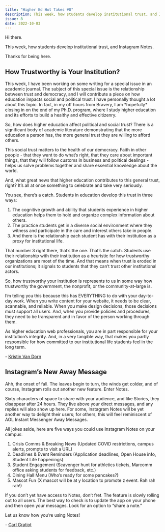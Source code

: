 ```yaml
---
title: "Higher Ed Hot Takes #8"
description: This week, how students develop institutional trust, and Instagram Notes.
issue: 8
date: 2022-10-03
---
```


Hi there.

This week, how students develop institutional trust, and Instagram Notes.

Thanks for being here.

How Trustworthy is Your Institution?
------------------------------------

This week, I have been working on some writing for a special issue in an academic journal. The subject of this special issue is the relationship between trust and democracy, and I will contribute a piece on how education impacts social and political trust. I have personally thought a lot about this topic. In fact, in my off hours from Bravery, I am \*hopefully\* closing in on the end of my Ph.D. program, where I study higher education and its efforts to build a healthy and effective citizenry.

So, how does higher education affect political and social trust? There is a significant body of academic literature demonstrating that the more education a person has, the more general trust they are willing to afford others.

This social trust matters to the health of our democracy. Faith in other people - that they want to do what’s right, that they care about important things, that they will follow customs in business and political dealings - helps us solve problems together and share essential knowledge about the world.  

And, what great news that higher education contributes to this general trust, right? It’s all at once something to celebrate and take very seriously.

You see, there’s a catch. Students in education develop this trust in three ways:

1. The cognitive growth and ability that students experience in higher education helps them to hold and organize complex information about others.
2. The practice students get in a diverse social environment where they witness and participate in the care and interest others take in people.
3. And there is the relationship each student has with their institution as a proxy for institutional life.

That number 3 right there, that’s the one. That’s the catch. Students use their relationship with their institution as a heuristic for how trustworthy organizations are most of the time. And that means when trust is eroded in our institutions; it signals to students that they can’t trust other institutional actors.

So, how trustworthy your institution is represents to us in some way how trustworthy the government, the nonprofit, or the community-at-large is.

I’m telling you this because this has EVERYTHING to do with your day-to-day work. When you write content for your website, it needs to be clear, scannable, and reliable. When you make design decisions, those decisions must support all users. And, when you provide policies and procedures, they need to be transparent and in favor of the person working through them.

As higher education web professionals, you are in part responsible for your institution’s integrity. And, in a very tangible way, that makes you partly responsible for how committed to our institutional life students feel in the long term.

\- [Kristin Van Dorn](https://twitter.com/yossariansghost?utm_campaign=Higher%20Ed%20Hot%20Takes&utm_medium=email&utm_source=Revue%20newsletter)

Instagram’s New Away Message
----------------------------

Ahh, the onset of fall. The leaves begin to turn, the winds get colder, and of course, Instagram rolls out another new feature. Enter Notes.

Sixty characters of space to share with your audience, and like Stories, they disappear after 24 hours. They live above your direct messages, and any replies will also show up here. For some, Instagram Notes will be yet another way to delight their users; for others, this will feel reminiscent of AOL Instant Messenger Away Messages.

All jokes aside, here are five ways you could use Instagram Notes on your campus:

1. Crisis Comms & Breaking News (Updated COVID restrictions, campus alerts, prompts to visit a URL)
2. Deadlines & Event Reminders (Application deadlines, Open House info, Student Life happenings)
3. Student Engagement (Scavenger hunt for athletics tickets, Marcomm office asking students for feedback, etc.)
4. Dining Hall Menu (Who’s ready for some pancakes?)
5. Mascot Fun (X mascot will be at y location to promote z event. Rah rah rah!)

If you don’t yet have access to Notes, don’t fret. The feature is slowly rolling out to all users. The best way to check is to update the app on your phone and then open your messages. Look for an option to “share a note.”

Let us know how you’re using Notes!

\- [Carl Gratiot](https://twitter.com/CarlGratiot?utm_campaign=Higher%20Ed%20Hot%20Takes&utm_medium=email&utm_source=Revue%20newsletter)
